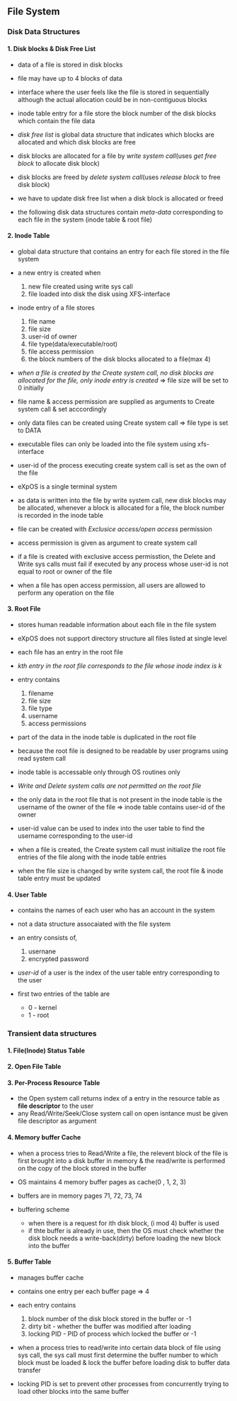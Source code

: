 ## File System

### Disk Data Structures

#### 1. Disk blocks & Disk Free List

- data of a file is stored in disk blocks
- file may have up to 4 blocks of data
- interface where the user feels like the file is stored in sequentially although the actual allocation could be in non-contiguous blocks

- inode table entry for a file store the block number of the disk blocks which contain the file data

- *disk free list* is global data structure that indicates which blocks are allocated and which disk blocks are free
- disk blocks are allocated for a file by *write system call*(uses *get free block* to allocate disk block)
- disk blocks are freed by *delete system call*(uses *release block* to free disk block)

- we have to update disk free list when a disk block is allocated or freed
- the following disk data structures contain *meta-data* corresponding to each file in the system (inode table & root file)

#### 2. Inode Table

- global data structure that contains an entry for each file stored in the file system
- a new entry is created when
    1. new file created using write sys call
    2. file loaded into disk the disk using XFS-interface

- inode entry of a file stores
    1. file name
    2. file size
    3. user-id of owner
    4. file type(data/executable/root)
    5. file access permission
    6. the block numbers of the disk blocks allocated to a file(max 4)

- *when a file is created by the Create system call, no disk blocks are allocated for the file, only inode entry is created* => file size will be set to 0 initially

- file name & access permission are supplied as arguments to Create system call & set acccordingly
- only data files can be created using Create system call => file type is set to DATA
- executable files can only be loaded into the file system using xfs-interface
- user-id of the process executing create system call is set as the own of the file
- eXpOS is a single terminal system
- as data is written into the file by write system call, new disk blocks may be allocated, whenever a block is allocated for a file, the block number is recorded in the inode table

- file can be created with *Exclusice access/open access* permission
- access permission is given as argument to create system call
- if a file is created with exclusive access permisstion, the Delete and Write sys calls must fail if executed by any process whose user-id is not equal to root or owner of the file
- when a file has open access permission, all users are allowed to perform any operation on the file


#### 3. Root File

- stores human readable information about each file in the file system
- eXpOS does not support directory structure all files listed at single level
- each file has an entry in the root file
- *kth entry in the root file corresponds to the file whose inode index is k*
- entry contains
    1. filename
    2. file size
    3. file type
    4. username
    5. access permissions

- part of the data in the inode table is duplicated in the root file
- because the root file is designed to be readable by user programs using read system call 
- inode table is accessable only through OS routines only
- *Write and Delete system calls are not permitted on the root file*

- the only data in the root file that is not present in the inode table is the username of the owner of the file => inode table contains user-id of the owner
- user-id value can be used to index into the user table to find the username corresponding to the user-id

- when a file is created, the Create system call must initialize the root file entries of the file along with the inode table entries
- when the file size is changed by write system call, the root file & inode table entry must be updated

#### 4. User Table

- contains the names of each user who has an account in the system
- not a data structure assocaiated with the file system
- an entry consists of,
    1. usernane
    2. encrypted password

- *user-id* of a user is the index of the user table entry corresponding to the user
- first two entries of the table are
    - 0 - kernel
    - 1 - root


### Transient data structures

#### 1. File(Inode) Status Table

#### 2. Open File Table

#### 3. Per-Process Resource Table

- the Open system call returns index of a entry in the resource table as **file descriptor** to the user
- any Read/Write/Seek/Close system call on open isntance must be given file descriptor as argument

#### 4. Memory buffer Cache

- when a process tries to Read/Write a file, the relevent block of the file is first brought into a disk buffer in memory & the read/write is performed on the copy of the block stored in the buffer

- OS maintains 4 memory buffer pages as cache(0 , 1, 2, 3)
- buffers are in memory pages 71, 72, 73, 74
- buffering scheme
    - when there is a request for ith disk block, (i mod 4) buffer is used
    - if thte buffer is already in use, then the OS must check whether the disk block needs a write-back(dirty) before loading the new block into the buffer

#### 5. Buffer Table

- manages buffer cache
- contains one entry per each buffer page => 4
- each entry contains
    1. block number of the disk block stored in the buffer or -1
    2. dirty bit - whether the buffer was modified after loading
    3. locking PID - PID of process which locked the buffer or -1

- when a process tries to read/write into certain data block of file using sys call, the sys call must first determine the buffer number to which block must be loaded & lock the buffer before loading disk to buffer data transfer
- locking PID is set to prevent other processes from concurrently trying to load other blocks into the same buffer
